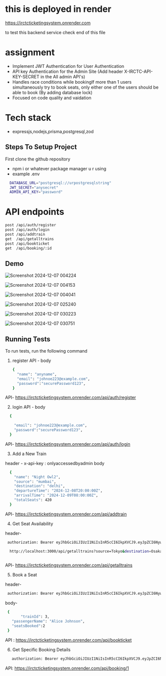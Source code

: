 
# this is deployed in render 
   https://irctcticketingsystem.onrender.com

   to test this backend service check end of this file
  

# assignment

- Implement JWT Authentication for User Authentication
- API key Authentication for the Admin Site (Add header X-IRCTC-API-KEY-SECRET in the All admin API's)
- Handles race conditions while bookingIf more than 1 users simultaneously try to book seats, only either one of the users should be able to book (By adding database lock)
- Focused on code quality and vaidation

# Tech stack

- expressjs,nodejs,prisma,postgresql,zod

## Steps To Setup Project

First clone the github repository

 - npm i or whatever package manager u r using
 - example .env
 
```bash
  DATABASE_URL="postgresql://urpostgresqlstring"
  JWT_SECRET="anysecret"
  ADMIN_API_KEY="password"
```

# API endpoints
 
 ```bash
 post /api/auth/register
 post /api/auth/login
 post /api/addtrain
 get  /api/getalltrains
 post /api/bookticket
 get  /api/booking/:id
 ```

## Demo
![Screenshot 2024-12-07 004224](https://github.com/user-attachments/assets/b38c349a-e6e3-4f9e-90a7-913d91535e05)

![Screenshot 2024-12-07 004153](https://github.com/user-attachments/assets/dd05954a-9b40-4301-b037-d771639efc82)

![Screenshot 2024-12-07 004041](https://github.com/user-attachments/assets/c1c7d0c1-be30-4013-91de-14cf46009cf9)

![Screenshot 2024-12-07 025240](https://github.com/user-attachments/assets/d065ac9f-86f4-4268-b4c5-9a648d03b32e)

![Screenshot 2024-12-07 030223](https://github.com/user-attachments/assets/b023197b-0db5-4815-a2d1-c694b74c7878)

![Screenshot 2024-12-07 030751](https://github.com/user-attachments/assets/832f8e88-e2c2-4c55-acea-27ce8380939a)

## Running Tests

To run tests, run the following command

1. register API - body 
    ```bash
    {
      "name": "anyname",
      "email": "johnoe223@example.com",
      "password":"securePassword123",
    } 
    ```
  API- https://irctcticketingsystem.onrender.com/api/auth/register

2. login API - body

  ```bash
    {
      
      "email": "johnoe223@example.com",
      "password":"securePassword123",
    } 
  ```
  API- https://irctcticketingsystem.onrender.com/api/auth/login

3.  Add a New Train 

 header - x-api-key : onlyaccessedbyadmin 
 body 

  ```bash      
    {
      "name": "Night Owl2",
      "source": "mumbai",
      "destination": "delhi",
      "departureTime": "2024-12-08T20:00:00Z",
      "arrivalTime": "2024-12-09T08:00:00Z",
      "totalSeats": 420
    }
  ```

  API- https://irctcticketingsystem.onrender.com/api/addtrain

4. Get Seat Availability

  header-   
  ```bash 
   authorization: Bearer eyJhbGciOiJIUzI1NiIsInR5cCI6IkpXVCJ9.eyJpZCI6NywiaWF0IjoxNzMzNTA1NDcyLCJleHAiOjE3MzYwOTc0NzJ9.90PUfWH_IsXqVWcqVCh6MclrN_TaT9Vlln9EydKgEDc
  ``` 
 
  ```bash      
    http://localhost:3000/api/getalltrains?source=Tokyo&destination=Osaka
    
  ```
  API- https://irctcticketingsystem.onrender.com/api/getalltrains

5. Book a Seat

  header-   
  ```bash 
   authorization: Bearer eyJhbGciOiJIUzI1NiIsInR5cCI6IkpXVCJ9.eyJpZCI6NywiaWF0IjoxNzMzNTA1NDcyLCJleHAiOjE3MzYwOTc0NzJ9.90PUfWH_IsXqVWcqVCh6MclrN_TaT9Vlln9EydKgEDc
  ```
body-
 ```bash      
  {
        "trainId": 3,
    "passengerName": "Alice Johnson",
    "seatsBooked":2
  }
```
API : https://irctcticketingsystem.onrender.com/api/bookticket

6. Get Specific Booking Details

```bash 
   authorization: Bearer eyJhbGciOiJIUzI1NiIsInR5cCI6IkpXVCJ9.eyJpZCI6NywiaWF0IjoxNzMzNTA1NDcyLCJleHAiOjE3MzYwOTc0NzJ9.90PUfWH_IsXqVWcqVCh6MclrN_TaT9Vlln9EydKgEDc
  ```

API: https://irctcticketingsystem.onrender.com/api/booking/1






 
